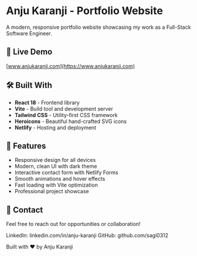 # Anju Karanji - Portfolio Website

A modern, responsive portfolio website showcasing my work as a Full-Stack Software Engineer.

## 🚀 Live Demo

[www.anjukaranji.com](https://www.anjukaranji.com)

## 🛠️ Built With

- **React 18** - Frontend library
- **Vite** - Build tool and development server
- **Tailwind CSS** - Utility-first CSS framework
- **Heroicons** - Beautiful hand-crafted SVG icons
- **Netlify** - Hosting and deployment

## 📱 Features

- Responsive design for all devices
- Modern, clean UI with dark theme
- Interactive contact form with Netlify Forms
- Smooth animations and hover effects
- Fast loading with Vite optimization
- Professional project showcase

## 📧 Contact
Feel free to reach out for opportunities or collaboration!

LinkedIn: linkedin.com/in/anju-karanji
GitHub: github.com/sagi0312


Built with ❤️ by Anju Karanji

